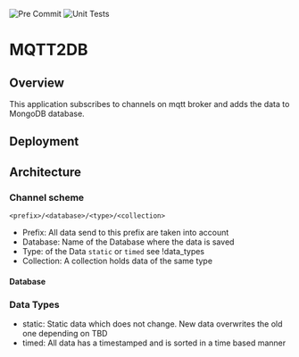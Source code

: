 ![Pre Commit](https://github.com/phofmeier/mqtt2db/actions/workflows/pre-commit.yml/badge.svg)
![Unit Tests](https://github.com/phofmeier/mqtt2db/actions/workflows/unittests.yml/badge.svg)

# MQTT2DB

## Overview

This application subscribes to channels on mqtt broker and adds the data to MongoDB database.

## Deployment

## Architecture

### Channel scheme

`<prefix>/<database>/<type>/<collection>`

- Prefix: All data send to this prefix are taken into account
- Database: Name of the Database where the data is saved
- Type: of the Data `static` or `timed` see !data_types
- Collection: A collection holds data of the same type

#### Database

### Data Types

- static: Static data which does not change. New data overwrites the old one depending on TBD
- timed: All data has a timestamped and is sorted in a time based manner
